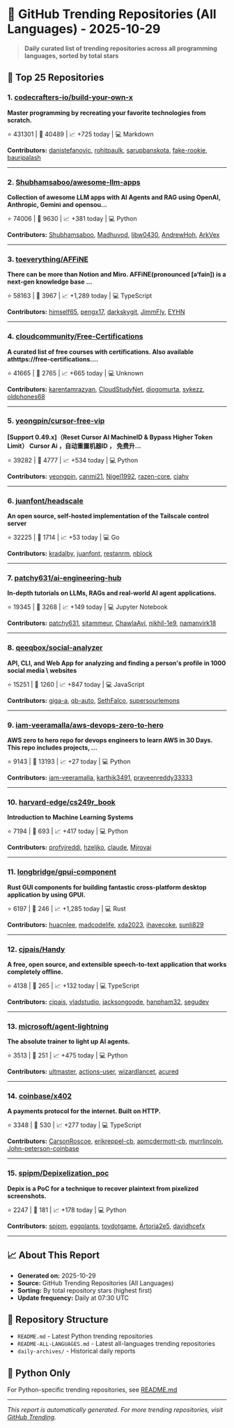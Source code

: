 # 🌟 GitHub Trending Repositories (All Languages) - 2025-10-29

> **Daily curated list of trending repositories across all programming languages, sorted by total stars**

## 🚀 Top 25 Repositories

### 1. [codecrafters-io/build-your-own-x](https://github.com/codecrafters-io/build-your-own-x)

**Master programming by recreating your favorite technologies from scratch.**

⭐ 431301 | 🍴 40489 | 📈 +725 today | 💻 Markdown

**Contributors:** [danistefanovic](https://github.com/danistefanovic), [rohitpaulk](https://github.com/rohitpaulk), [sarupbanskota](https://github.com/sarupbanskota), [fake-rookie](https://github.com/fake-rookie), [bauripalash](https://github.com/bauripalash)

---

### 2. [Shubhamsaboo/awesome-llm-apps](https://github.com/Shubhamsaboo/awesome-llm-apps)

**Collection of awesome LLM apps with AI Agents and RAG using OpenAI, Anthropic, Gemini and opensou...**

⭐ 74006 | 🍴 9630 | 📈 +381 today | 💻 Python

**Contributors:** [Shubhamsaboo](https://github.com/Shubhamsaboo), [Madhuvod](https://github.com/Madhuvod), [libw0430](https://github.com/libw0430), [AndrewHoh](https://github.com/AndrewHoh), [ArkVex](https://github.com/ArkVex)

---

### 3. [toeverything/AFFiNE](https://github.com/toeverything/AFFiNE)

**There can be more than Notion and Miro. AFFiNE(pronounced [ə‘fain]) is a next-gen knowledge base ...**

⭐ 58163 | 🍴 3967 | 📈 +1,289 today | 💻 TypeScript

**Contributors:** [himself65](https://github.com/himself65), [pengx17](https://github.com/pengx17), [darkskygit](https://github.com/darkskygit), [JimmFly](https://github.com/JimmFly), [EYHN](https://github.com/EYHN)

---

### 4. [cloudcommunity/Free-Certifications](https://github.com/cloudcommunity/Free-Certifications)

**A curated list of free courses with certifications. Also available athttps://free-certifications....**

⭐ 41665 | 🍴 2765 | 📈 +665 today | 💻 Unknown

**Contributors:** [karentamrazyan](https://github.com/karentamrazyan), [CloudStudyNet](https://github.com/CloudStudyNet), [diogomurta](https://github.com/diogomurta), [sykezz](https://github.com/sykezz), [oldphones68](https://github.com/oldphones68)

---

### 5. [yeongpin/cursor-free-vip](https://github.com/yeongpin/cursor-free-vip)

**[Support 0.49.x]（Reset Cursor AI MachineID & Bypass Higher Token Limit） Cursor Ai ，自动重置机器ID ， 免费升...**

⭐ 39282 | 🍴 4777 | 📈 +534 today | 💻 Python

**Contributors:** [yeongpin](https://github.com/yeongpin), [canmi21](https://github.com/canmi21), [Nigel1992](https://github.com/Nigel1992), [razen-core](https://github.com/razen-core), [cjahv](https://github.com/cjahv)

---

### 6. [juanfont/headscale](https://github.com/juanfont/headscale)

**An open source, self-hosted implementation of the Tailscale control server**

⭐ 32225 | 🍴 1714 | 📈 +53 today | 💻 Go

**Contributors:** [kradalby](https://github.com/kradalby), [juanfont](https://github.com/juanfont), [restanrm](https://github.com/restanrm), [nblock](https://github.com/nblock)

---

### 7. [patchy631/ai-engineering-hub](https://github.com/patchy631/ai-engineering-hub)

**In-depth tutorials on LLMs, RAGs and real-world AI agent applications.**

⭐ 19345 | 🍴 3268 | 📈 +149 today | 💻 Jupyter Notebook

**Contributors:** [patchy631](https://github.com/patchy631), [sitammeur](https://github.com/sitammeur), [ChawlaAvi](https://github.com/ChawlaAvi), [nikhil-1e9](https://github.com/nikhil-1e9), [namanvirk18](https://github.com/namanvirk18)

---

### 8. [qeeqbox/social-analyzer](https://github.com/qeeqbox/social-analyzer)

**API, CLI, and Web App for analyzing and finding a person's profile in 1000 social media \ websites**

⭐ 15251 | 🍴 1260 | 📈 +847 today | 💻 JavaScript

**Contributors:** [giga-a](https://github.com/giga-a), [qb-auto](https://github.com/qb-auto), [SethFalco](https://github.com/SethFalco), [supersourlemons](https://github.com/supersourlemons)

---

### 9. [iam-veeramalla/aws-devops-zero-to-hero](https://github.com/iam-veeramalla/aws-devops-zero-to-hero)

**AWS zero to hero repo for devops engineers to learn AWS in 30 Days. This repo includes projects, ...**

⭐ 9143 | 🍴 13193 | 📈 +27 today | 💻 Python

**Contributors:** [iam-veeramalla](https://github.com/iam-veeramalla), [karthik3491](https://github.com/karthik3491), [praveenreddy33333](https://github.com/praveenreddy33333)

---

### 10. [harvard-edge/cs249r_book](https://github.com/harvard-edge/cs249r_book)

**Introduction to Machine Learning Systems**

⭐ 7194 | 🍴 693 | 📈 +417 today | 💻 Python

**Contributors:** [profvjreddi](https://github.com/profvjreddi), [hzeljko](https://github.com/hzeljko), [claude](https://github.com/claude), [Mjrovai](https://github.com/Mjrovai)

---

### 11. [longbridge/gpui-component](https://github.com/longbridge/gpui-component)

**Rust GUI components for building fantastic cross-platform desktop application by using GPUI.**

⭐ 6197 | 🍴 246 | 📈 +1,285 today | 💻 Rust

**Contributors:** [huacnlee](https://github.com/huacnlee), [madcodelife](https://github.com/madcodelife), [xda2023](https://github.com/xda2023), [ihavecoke](https://github.com/ihavecoke), [sunli829](https://github.com/sunli829)

---

### 12. [cjpais/Handy](https://github.com/cjpais/Handy)

**A free, open source, and extensible speech-to-text application that works completely offline.**

⭐ 4138 | 🍴 265 | 📈 +132 today | 💻 TypeScript

**Contributors:** [cjpais](https://github.com/cjpais), [vladstudio](https://github.com/vladstudio), [jacksongoode](https://github.com/jacksongoode), [hanpham32](https://github.com/hanpham32), [segudev](https://github.com/segudev)

---

### 13. [microsoft/agent-lightning](https://github.com/microsoft/agent-lightning)

**The absolute trainer to light up AI agents.**

⭐ 3513 | 🍴 251 | 📈 +475 today | 💻 Python

**Contributors:** [ultmaster](https://github.com/ultmaster), [actions-user](https://github.com/actions-user), [wizardlancet](https://github.com/wizardlancet), [acured](https://github.com/acured)

---

### 14. [coinbase/x402](https://github.com/coinbase/x402)

**A payments protocol for the internet. Built on HTTP.**

⭐ 3348 | 🍴 530 | 📈 +277 today | 💻 TypeScript

**Contributors:** [CarsonRoscoe](https://github.com/CarsonRoscoe), [erikreppel-cb](https://github.com/erikreppel-cb), [apmcdermott-cb](https://github.com/apmcdermott-cb), [murrlincoln](https://github.com/murrlincoln), [John-peterson-coinbase](https://github.com/John-peterson-coinbase)

---

### 15. [spipm/Depixelization_poc](https://github.com/spipm/Depixelization_poc)

**Depix is a PoC for a technique to recover plaintext from pixelized screenshots.**

⭐ 2247 | 🍴 181 | 📈 +178 today | 💻 Python

**Contributors:** [spipm](https://github.com/spipm), [eggplants](https://github.com/eggplants), [toydotgame](https://github.com/toydotgame), [Artoria2e5](https://github.com/Artoria2e5), [davidhcefx](https://github.com/davidhcefx)

---


## 📈 About This Report

- **Generated on:** 2025-10-29
- **Source:** GitHub Trending Repositories (All Languages)
- **Sorting:** By total repository stars (highest first)
- **Update frequency:** Daily at 07:30 UTC

## 🔗 Repository Structure

- `README.md` - Latest Python trending repositories
- `README-ALL-LANGUAGES.md` - Latest all-languages trending repositories
- `daily-archives/` - Historical daily reports

## 🐍 Python Only

For Python-specific trending repositories, see [README.md](./README.md)

---

*This report is automatically generated. For more trending repositories, visit [GitHub Trending](https://github.com/trending).*
